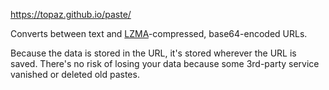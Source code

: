 https://topaz.github.io/paste/

Converts between text and [LZMA](https://github.com/LZMA-JS/LZMA-JS)-compressed, base64-encoded URLs.

Because the data is stored in the URL, it's stored wherever the URL is saved.  There's no risk of losing your data because some 3rd-party service vanished or deleted old pastes.
